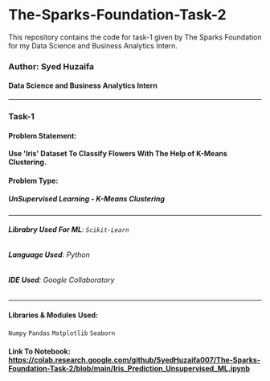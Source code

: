 # The-Sparks-Foundation-Task-2
This repository contains the code for task-1 given by The Sparks Foundation for my Data Science and Business Analytics Intern.
### Author: Syed Huzaifa
#### Data Science and Business Analytics Intern
---
### Task-1
#### Problem Statement:
**Use 'Iris' Dataset To Classify Flowers With The Help of K-Means Clustering.**
#### Problem Type:
##### **UnSupervised Learning - K-Means Clustering**
---
###### **Librabry Used For ML**: ``` Scikit-Learn ```
###### **Language Used**: *Python*
###### **IDE Used**: *Google Collaboratory*
---
#### Libraries & Modules Used:
``` Numpy ```
``` Pandas ```
``` Matplotlib ```
``` Seaborn ```
#### Link To Notebook: https://colab.research.google.com/github/SyedHuzaifa007/The-Sparks-Foundation-Task-2/blob/main/Iris_Prediction_Unsupervised_ML.ipynb
